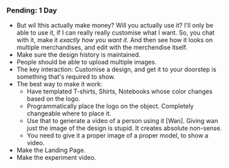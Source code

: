 ### Pending: 1 Day

- But wil lthis actually make money? Will you actually use it? I'll only be able to use it, if I can really really customise what I want. So, you chat with it, make it _exactly how you want it_. And then see how it looks on multiple merchandises, and edit with the merchendise itself.
- Make sure the design history is maintained.
- People should be able to upload multiple images.
- The key interaction: Customise a design, and get it to your doorstep is something that's required to show.
- The best way to make it work:
  - Have templated T-shirts, Shirts, Notebooks whose color changes based on the logo.
  - Programmatically place the logo on the object. Completely changeable where to place it.
  - Use that to generate a video of a person using it [Wan]. Giving wan just the image of the design is stupid. It creates absolute non-sense.
  - You need to give it a proper image of a proper model, to show a video.
- Make the Landing Page.
- Make the experiment video.
